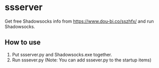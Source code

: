 # ssserver
Get free Shadowsocks info from https://www.dou-bi.co/sszhfx/ and run Shadowsocks.
## How to use ##
1. Put ssserver.py and Shadowsocks.exe together.
2. Run sssever.py 
(Note: You can add sssever.py to the startup items)
